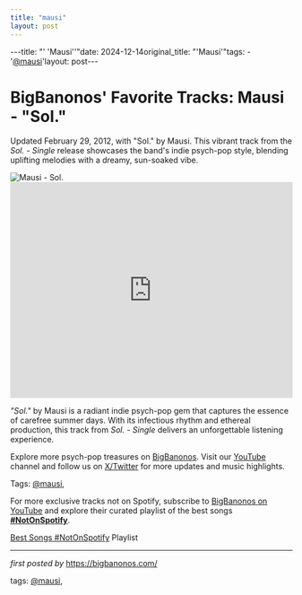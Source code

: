 ```yaml
---
title: "mausi"
layout: post
---
```

---title: "' 'Mausi''"date: 2024-12-14original_title: "'Mausi'"tags:  - '[@mausi](/tags/mausi/)'layout: post---<!-- Post Title --><h1 >BigBanonos' Favorite Tracks: Mausi - "Sol."</h1> <!-- Introductory Text --><p >Updated February 29, 2012, with "Sol." by Mausi. This vibrant track from the <em>Sol. - Single</em> release showcases the band's indie psych-pop style, blending uplifting melodies with a dreamy, sun-soaked vibe.</p> <!-- Featured Image --><div > <img src="https://f4.bcbits.com/img/a0372580145_10.jpg" alt="Mausi - Sol." /></div> <!-- YouTube Video Embed --><div > <iframe width="100%" height="385" src="https://www.youtube.com/embed/3rkQEmnzFbg" title="Mausi - sol. (Official Video)" frameborder="0" allow="accelerometer; autoplay; clipboard-write; encrypted-media; gyroscope; picture-in-picture; web-share" referrerpolicy="strict-origin-when-cross-origin" allowfullscreen></iframe></div> <!-- Song Information --><div > <p><em>"Sol."</em> by Mausi is a radiant indie psych-pop gem that captures the essence of carefree summer days. With its infectious rhythm and ethereal production, this track from <em>Sol. - Single</em> delivers an unforgettable listening experience.</p></div> <!-- Footer Links --><div > <p>Explore more psych-pop treasures on <a href="https://bigbanonos.com/" target="_blank">BigBanonos</a>. Visit our <a href="https://www.youtube.com/[@BigBanonos](/tags/BigBanonos/)" target="_blank">YouTube</a> channel and follow us on <a href="https://x.com/bigbanonos" target="_blank">X/Twitter</a> for more updates and music highlights.</p></div> <!-- Tags --><p >Tags: [@mausi](/tags/mausi/),</p><!--Subscribe and Playlist Links--><div>    <p>For more exclusive tracks not on Spotify, subscribe to <a href="https://www.youtube.com/[@BigBanonos](/tags/BigBanonos/)" target="_blank">BigBanonos on YouTube</a> and explore their curated playlist of the best songs <strong>[#NotOnSpotify](/tags/NotOnSpotify/)</strong>.</p>    <p><a href="https://www.youtube.com/playlist?list=PLtuNtuTatqI0kFahUCbtbfenC_ET5O_tr" target="_blank">Best Songs [#NotOnSpotify](/tags/NotOnSpotify/) Playlist<br /></a></p></div><hr /><p><em>first posted by</em> <a href="https://bigbanonos.com/" rel="noopener" target="_new">https://bigbanonos.com/</a></p><p>tags: [@mausi](/tags/mausi/),</p>